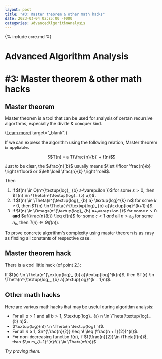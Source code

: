 ```yaml
---
layout: post
title: "#3: Master theorem & other math hacks"
date: 2023-02-04 02:25:00 -0000
categories: AdvancedAlgorithmAnalysis
---
```


{% include core.md %}

# Advanced Algorithm Analysis
# \#3: Master theorem & other math hacks

## Master theorem

Master theorem is a tool that can be used for analysis of certain recursive algorithms, especially the divide & conquer kind.

([Learn more](https://en.wikipedia.org/wiki/Master_theorem_(analysis_of_algorithms)){:target="_blank"})

If we can express the algorithm using the following relation, Master theorem is appliable.

$$T(n) = a T(\frac{n}{b}) + f(n)$$

Just to be clear, the $\frac{n}{b}$ usually means $\left \lfloor \frac{n}{b} \right \rfloor$ or $\left \lceil \frac{n}{b} \right \rceil$.

Then,

1. If $f(n) \in O(n^{\textup{log}_ {b} a-\varepsilon })$ for some $\varepsilon > 0$, then $T(n) \in \Theta(n^{\textup{log}_ {b} a})$.
2. If $f(n) \in \Theta(n^{\textup{log}_ {b} a} \textup{log}^{k} n)$ for some $k \geq 0$, then $T(n) \in \Theta(n^{\textup{log}_ {b} a}\textup{log}^{k+1}n)$.
3. If $f(n) \in \Omega(n^{\textup{log}_ {b} a+\varepsilon })$ for some $\varepsilon > 0$ **and** $af(\frac{n}{b}) \leq cf(n)$ for some $c < 1$ *and* all $n > n_{0}$ for some $n_{0}$, then $T(n) \in \Theta(f(n))$.

To prove concrete algorithm's complexity using master theorem is as easy as finding all constants of respective case.

## Master theorem hack

There is a cool little hack (of point 2.):

If $f(n) \in \Theta(n^{\textup{log}_ {b} a}\textup{log}^{k}n)$, then $T(n) \in \Theta(n^{\textup{log}_ {b} a}\textup{log}^{k + 1}n)$.

## Other math hacks

Here are various math hacks that may be useful during algorithm analysis:

- For all $a > 1$ and all $b > 1$, $\textup{log}_ {a} n \in \Theta(\textup{log}_ {b} n)$.
- $\textup{log}(n!) \in \Theta(n \textup{log} n)$.
- For all $n \geq 1$, $n^{\frac{n}{2}} \leq n! \leq (\frac{n + 1}{2})^{n}$.
- For non-decreasing function $f(n)$, if $f(\frac{n}{2}) \in \Theta(f(n))$, then $\sum_{i=1}^{n}f(i) \in \Theta(nf(n))$.

*Try proving them.*
